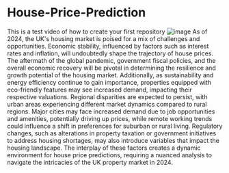 # House-Price-Prediction
This is a test video of how to create your first repository
![image](https://www.shutterstock.com/image-vector/isolated-cartoon-houses-set-simple-260nw-492399352.jpg)
As of 2024, the UK's housing market is poised for a mix of challenges and opportunities. Economic stability, influenced by factors such as interest rates and inflation, will undoubtedly shape the trajectory of house prices. The aftermath of the global pandemic, government fiscal policies, and the overall economic recovery will be pivotal in determining the resilience and growth potential of the housing market. Additionally, as sustainability and energy efficiency continue to gain importance, properties equipped with eco-friendly features may see increased demand, impacting their respective valuations.
Regional disparities are expected to persist, with urban areas experiencing different market dynamics compared to rural regions. Major cities may face increased demand due to job opportunities and amenities, potentially driving up prices, while remote working trends could influence a shift in preferences for suburban or rural living. Regulatory changes, such as alterations in property taxation or government initiatives to address housing shortages, may also introduce variables that impact the housing landscape. The interplay of these factors creates a dynamic environment for house price predictions, requiring a nuanced analysis to navigate the intricacies of the UK property market in 2024.
